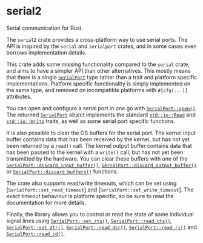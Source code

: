 # serial2

Serial communication for Rust.

The `serial2` crate provides a cross-platform way to use serial ports.
The API is inspired by the `serial` and `serialport` crates, and in some cases even borrows implementation details.

This crate adds some missing functionality compared to the `serial` crate, and aims to have a simpler API than other alternatives.
This mostly means that there is a single [`SerialPort`] type rather than a trait and platform specific implementations.
Platform specific functionality is simply implemented on the same type, and removed on incompatible platforms with `#[cfg(...)]` attributes.

You can open and configure a serial port in one go with [`SerialPort::open()`].
The returned [`SerialPort`] object implements the standard [`std::io::Read`] and [`std::io::Write`] traits,
as well as some serial port specific functions.

It is also possible to clear the OS buffers for the serial port.
The kernel input buffer contains data that has been received by the kernel, but has not yet been returned by a `read()` call.
The kernel output buffer contains data that has been passed to the kernel with a `write()` call, but has not yet been transmitted by the hardware.
You can clear these buffers with one of the [`SerialPort::discard_input_buffer()`], [`SerialPort::discard_output_buffer()`] or [`SerialPort::discard_buffers()`] functions.

The crate also supports read/write timeouts, which can be set using [`SerialPort::set_read_timeout`] and [`SerialPort::set_write_timeout`].
The exact timeout behaviour is platform specific, so be sure to read the documentation for more details.

Finally, the library allows you to control or read the state of some individual signal lines using
[`SerialPort::set_rts()`], [`SerialPort::read_cts()`], [`SerialPort::set_dtr()`], [`SerialPort::read_dsr()`],
[`SerialPort::read_ri()`] and [`SerialPort::read_cd()`].

[`SerialPort`]: https://docs.rs/serial2/latest/serial2/struct.SerialPort.html
[`SerialPort::open()`]: https://docs.rs/serial2/latest/serial2/struct.SerialPort.html#method.open
[`std::io::Read`]: https://doc.rust-lang.org/stable/std/io/trait.Read.html
[`std::io::Write`]: https://doc.rust-lang.org/stable/std/io/trait.Write.html
[`SerialPort::discard_input_buffer()`]: https://docs.rs/serial2/latest/serial2/struct.SerialPort.html#method.discard_input_buffer
[`SerialPort::discard_output_buffer()`]: https://docs.rs/serial2/latest/serial2/struct.SerialPort.html#method.discard_output_buffer
[`SerialPort::discard_buffers()`]: https://docs.rs/serial2/latest/serial2/struct.SerialPort.html#method.discard_buffers
[`SerialPort::set_rts()`]: https://docs.rs/serial2/latest/serial2/struct.SerialPort.html#method.set_rts
[`SerialPort::read_cts()`]: https://docs.rs/serial2/latest/serial2/struct.SerialPort.html#method.read_cts
[`SerialPort::set_dtr()`]: https://docs.rs/serial2/latest/serial2/struct.SerialPort.html#method.set_dtr
[`SerialPort::read_dsr()`]: https://docs.rs/serial2/latest/serial2/struct.SerialPort.html#method.read_dsr
[`SerialPort::read_ri()`]: https://docs.rs/serial2/latest/serial2/struct.SerialPort.html#method.read_ci
[`SerialPort::read_cd()`]: https://docs.rs/serial2/latest/serial2/struct.SerialPort.html#method.read_cd
